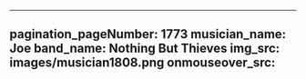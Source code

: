 ------
pagination_pageNumber: 1773
musician_name: Joe
band_name: Nothing But Thieves
img_src: images/musician1808.png
onmouseover_src: 
------